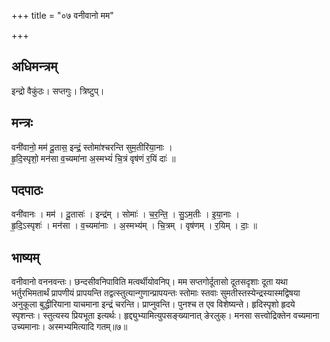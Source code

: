 +++
title = "०७ वनीवानो मम"

+++
## अधिमन्त्रम्
इन्द्रो वैकुंठः। सप्तगुः। त्रिष्टुप्।

## मन्त्रः
वनी॑वानो॒ मम॑ दू॒तास॒ इन्द्रं॒ स्तोमा॑श्चरन्ति सुम॒तीरि॑या॒नाः ।  
हृ॒दि॒स्पृशो॒ मन॑सा व॒च्यमा॑ना अ॒स्मभ्यं॑ चि॒त्रं वृष॑णं र॒यिं दाः॑ ॥

## पदपाठः
वनी॑वानः । मम॑ । दू॒तासः॑ । इन्द्र॑म् । सोमाः॑ । च॒र॒न्ति॒ । सु॒ऽम॒तीः । इ॒या॒नाः ।  
हृ॒दि॒ऽस्पृशः॑ । मन॑सा । व॒च्यमा॑नाः । अ॒स्मभ्य॑म् । चि॒त्रम् । वृष॑णम् । र॒यिम् । दाः॒ ॥

## भाष्यम्
वनीवानो वननवन्तः। छन्दसीवनिपाविति मत्वर्थीयोवनिप्। मम सप्तगोर्दूतासो दूतसदृशाः दूता यथा भर्तुरभिमतार्थं प्रापणीयं प्रापयन्ति तद्वत्स्तुत्यान्गुणान्प्रापयन्तः स्तोमाः स्तवाः सुमतीस्तस्येन्द्रस्यास्मद्विषया अनुकूला बुद्धीरियाना याचमाना इन्द्रं चरन्ति। प्राप्नुवन्ति। पुनश्च त एव विशेष्यन्ते। हृदिस्पृशो हृदये स्पृशन्तः। स्तुत्यस्य प्रियभूता इत्यर्थः। हृद्द्युभ्यामित्युपसङ्ख्यानात् ङेरलुक्। मनसा सत्त्वोद्रिक्तेन वच्यमाना उच्यमानाः। अस्मभ्यमित्यादि गतम्॥७॥